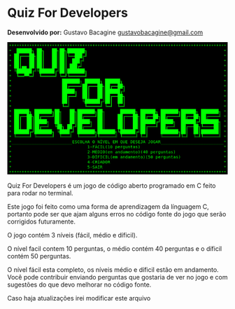 <!-- Quiz_for_Developers
Versão: 13.09.19
Desenvovido por Gustavo Bacagine <gustavobacagine@gmail.com>-->

# Quiz For Developers
<b>Desenvolvido por:</b> Gustavo Bacagine <gustavobacagine@gmail.com>

![git-hub large](QuizForDevelopers.png)

Quiz For Developers é um jogo de código aberto programado em C feito para rodar no terminal.

Este jogo foi feito como uma forma de aprendizagem da línguagem C, portanto pode ser que ajam alguns erros no código fonte do jogo que serão corrigidos futuramente.

O jogo contém 3 níveis (fácil, médio e díficil).

O nível facil contem 10 perguntas, o médio contém 40 perguntas e o díficil contém 50 perguntas.

O nível fácil esta completo, os níveis médio e díficil estão em andamento. Você pode contribuir enviando perguntas que gostaria de ver no jogo e com sugestões do que devo melhorar no código fonte.

Caso haja atualizações irei modificar este arquivo
